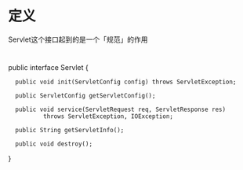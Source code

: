 
# 定义

Servlet这个接口起到的是一个「规范」的作用


# 

  public interface Servlet {

      public void init(ServletConfig config) throws ServletException;

      public ServletConfig getServletConfig();

      public void service(ServletRequest req, ServletResponse res)
              throws ServletException, IOException;

      public String getServletInfo();

      public void destroy();
  }


